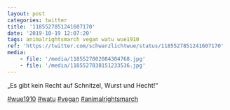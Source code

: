 ```yaml
---
layout: post
categories: twitter
title: '1185527851241607170'
date: '2019-10-19 12:07:20'
tags: animalrightsmarch vegan watu wue1910
ref: 'https://twitter.com/schwarzlichtwue/status/1185527851241607170'
media:
    - file: '/media/1185527802084384768.jpg'
    - file: '/media/1185527838151233536.jpg'
---
```

„Es gibt kein Recht auf Schnitzel, Wurst und Hecht!“

[#wue1910](/t/wue1910) [#watu](/t/watu) [#vegan](/t/vegan) [#animalrightsmarch](/t/animalrightsmarch) 